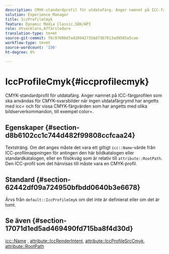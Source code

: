 ```yaml
---
description: CMYK-standardprofil för utdatafärg. Anger namnet på ICC-färgprofilen som ska användas för CMYK-svarsbilder när ingen utdatafärgrymd har angetts med icc= och för vissa CMYK-färgvärden som har angetts med olika bildserverkommandon, till exempel color=.
solution: Experience Manager
title: IccProfileCmyk
feature: Dynamic Media Classic,SDK/API
role: Utvecklare,Affärsledare
translation-type: tm+mt
source-git-commit: f6c97606d7a4209427316d7367013ad9585a5cae
workflow-type: tm+mt
source-wordcount: '156'
ht-degree: 0%

---
```



# IccProfileCmyk{#iccprofilecmyk}

CMYK-standardprofil för utdatafärg. Anger namnet på ICC-färgprofilen som ska användas för CMYK-svarsbilder när ingen utdatafärgrymd har angetts med icc= och för vissa CMYK-färgvärden som har angetts med olika bildserverkommandon, till exempel color=.

## Egenskaper {#section-d8b6102cc1c744d482f99808ccfcaa24}

Textsträng. Om det anges måste det vara ett giltigt `icc::Name`-värde från ICC-profilmappningen för antingen den här bildkatalogen eller standardkatalogen, eller en filsökväg som är relativ till `attribute::RootPath`. Den ICC-profil som det hänvisas till måste vara en CMYK-profil.

## Standard {#section-62442df09a724950bfbdd0640b3e6678}

Ärvs från `default::IccProfileCmyk` om det inte är definierat eller om det är tomt.

## Se även {#section-17071d1ed5ad469490fd715ba8f4d30d}

[icc::Name](../../../../../is-api/image-catalog/image-serving-api-ref/c-image-catalog-reference/c-icc-profile-map-reference/r-name-icc.md#reference-9e7d3c8e35434981a3dfac66b8946cbe) ,  [attribute::IccRenderIntent](../../../../../is-api/image-catalog/image-serving-api-ref/c-image-catalog-reference/c-attributes-reference/r-iccrenderintent.md#reference-012f207f28bd4406a5368d23ed95a51f),  [attribute::IccProfileSrcCmyk](../../../../../is-api/image-catalog/image-serving-api-ref/c-image-catalog-reference/c-attributes-reference/r-iccprofilesrccmyk.md#reference-b57196dfe5db41fe88bd0828ed4ec728),  [attribute::RootPath](../../../../../is-api/image-catalog/image-serving-api-ref/c-image-catalog-reference/c-attributes-reference/r-rootpath.md#reference-17d57e5967be403b8408fa7214017494)
